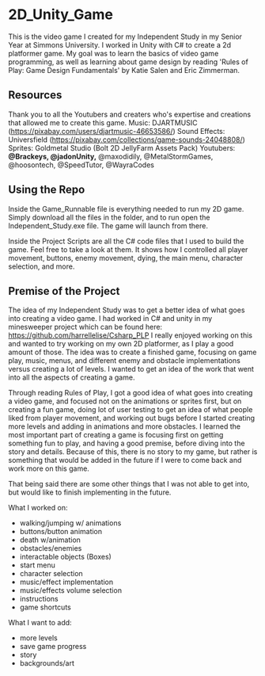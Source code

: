 # 2D_Unity_Game
This is the video game I created for my Independent Study in my Senior Year at Simmons University. I worked in Unity with C# to create a 2d platformer game. My goal was to learn the basics of video game programming, as well as learning about game design by reading 'Rules of Play: Game Design Fundamentals' by Katie Salen and Eric Zimmerman.

## Resources
Thank you to all the Youtubers and creaters who's expertise and creations that allowed me to create this game.
Music: DJARTMUSIC (https://pixabay.com/users/djartmusic-46653586/)
Sound Effects: Universfield (https://pixabay.com/collections/game-sounds-24048808/)
Sprites: Goldmetal Studio (Bolt 2D JellyFarm Assets Pack)
Youtubers: **@Brackeys, @jadonUnity,** @maxodidily, @MetalStormGames, @hoosontech, @SpeedTutor, @WayraCodes

## Using the Repo
Inside the Game_Runnable file is everything needed to run my 2D game. Simply download all the files in the folder, and to run open the Independent_Study.exe file. The game will launch from there.

Inside the Project Scripts are all the C# code files that I used to build the game. Feel free to take a look at them. It shows how I controlled all player movement, buttons, enemy movement, dying, the main menu, character selection, and more. 

## Premise of the Project
The idea of my Independent Study was to get a better idea of what goes into creating a video game. I had worked in C# and unity in my minesweeper project which can be found here: https://github.com/harrellelise/Csharp_PLP 
I really enjoyed working on this and wanted to try working on my own 2D platformer, as I play a good amount of those. The idea was to create a finished game, focusing on game play, music, menus, and different enemy and obstacle implementations versus creating a lot of levels. I wanted to get an idea of the work that went into all the aspects of creating a game. 

Through reading Rules of Play, I got a good idea of what goes into creating a video game, and focused not on the animations or sprites first, but on creating a fun game, doing lot of user testing to get an idea of what people liked from player movement, and working out bugs before I started creating more levels and adding in animations and more obstacles. I learned the most important part of creating a game is focusing first on getting something fun to play, and having a good premise, before diving into the story and details. Because of this, there is no story to my game, but rather is something that would be added in the future if I were to come back and work more on this game.

That being said there are some other things that I was not able to get into, but would like to finish implementing in the future.

What I worked on:
- walking/jumping w/ animations
- buttons/button animation
- death w/animation
- obstacles/enemies
- interactable objects (Boxes)
- start menu
- character selection
- music/effect implementation
- music/effects volume selection
- instructions
- game shortcuts

What I want to add:
- more levels
- save game progress
- story
- backgrounds/art


